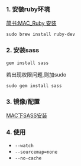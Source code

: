 ### 1. 安装ruby环境
[简书:MAC_Ruby 安装](https://www.jianshu.com/p/c073e6fc01f5)
```
sudo brew install ruby-dev
```

### 2. 安装sass
```
gem install sass
```
若出现权限问题,则加sudo
```
sudo gem install sass
```
### 3. 镜像/配置
[MAC下SASS安装](http://html5book.bluej.cn/#/md/2-css/sass/mac_install)

### 4. 使用
- `--watch`
- `--sourcemap=none`
- `--no-cache`